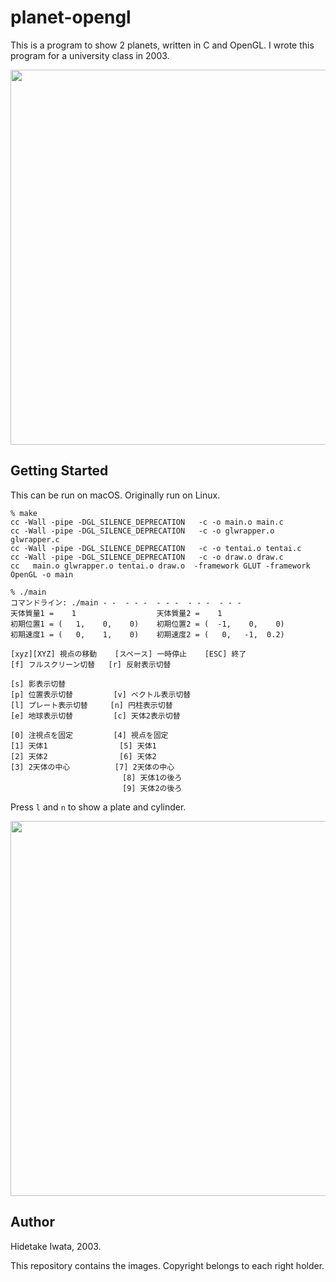 # planet-opengl

This is a program to show 2 planets, written in C and OpenGL.
I wrote this program for a university class in 2003.

<img src="https://user-images.githubusercontent.com/321266/124353890-30d3b600-dc44-11eb-9fa3-fd1edb3b91ec.png" width="700" height="600">


## Getting Started

This can be run on macOS. Originally run on Linux.

```console
% make
cc -Wall -pipe -DGL_SILENCE_DEPRECATION   -c -o main.o main.c
cc -Wall -pipe -DGL_SILENCE_DEPRECATION   -c -o glwrapper.o glwrapper.c
cc -Wall -pipe -DGL_SILENCE_DEPRECATION   -c -o tentai.o tentai.c
cc -Wall -pipe -DGL_SILENCE_DEPRECATION   -c -o draw.o draw.c
cc   main.o glwrapper.o tentai.o draw.o  -framework GLUT -framework OpenGL -o main

% ./main
コマンドライン: ./main - -  - - -  - - -  - - -  - - -
天体質量1 =    1                  天体質量2 =    1
初期位置1 = (   1,    0,    0)    初期位置2 = (  -1,    0,    0)
初期速度1 = (   0,    1,    0)    初期速度2 = (   0,   -1,  0.2)

[xyz][XYZ] 視点の移動    [スペース] 一時停止    [ESC] 終了
[f] フルスクリーン切替   [r] 反射表示切替

[s] 影表示切替
[p] 位置表示切替         [v] ベクトル表示切替
[l] プレート表示切替     [n] 円柱表示切替
[e] 地球表示切替         [c] 天体2表示切替

[0] 注視点を固定         [4] 視点を固定
[1] 天体1                [5] 天体1
[2] 天体2                [6] 天体2
[3] 2天体の中心          [7] 2天体の中心
                         [8] 天体1の後ろ
                         [9] 天体2の後ろ
```

Press `l` and `n` to show a plate and cylinder.

<img src="https://user-images.githubusercontent.com/321266/124353947-77c1ab80-dc44-11eb-96aa-18595fc7fb29.png" width="700" height="600">


## Author

Hidetake Iwata, 2003.

This repository contains the images. Copyright belongs to each right holder.
